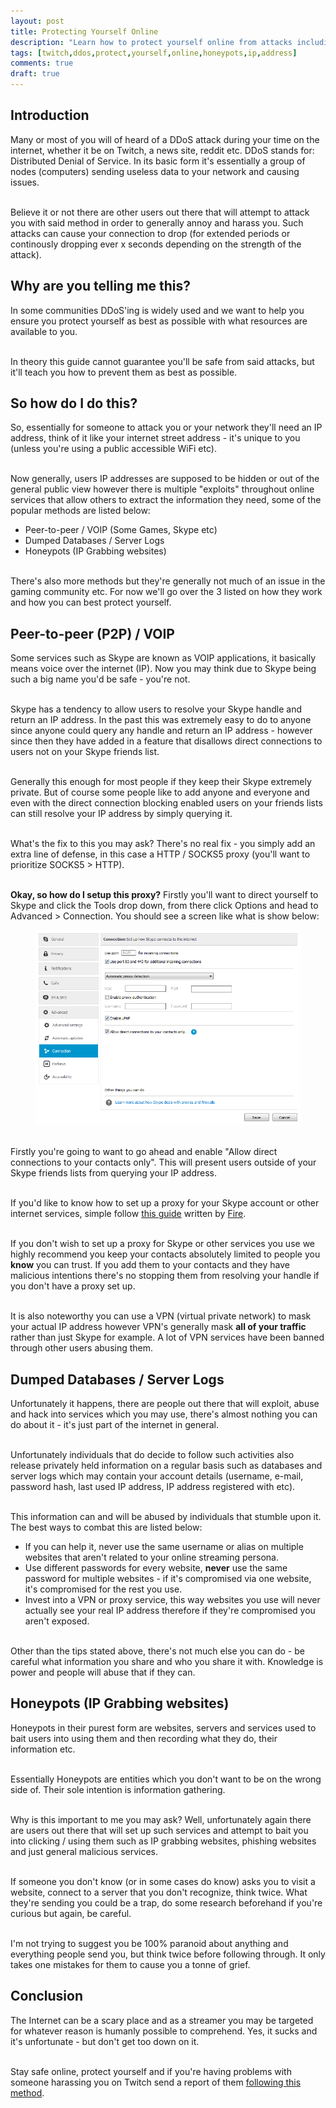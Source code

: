 ```yaml
---
layout: post
title: Protecting Yourself Online 
description: "Learn how to protect yourself online from attacks including DDoS and personnel attacks."
tags: [twitch,ddos,protect,yourself,online,honeypots,ip,address]
comments: true
draft: true
---
```


## Introduction
Many or most of you will of heard of a DDoS attack during your time on the internet, whether it be on Twitch, a news site, reddit etc. DDoS stands for: Distributed Denial of Service. In its basic form it's essentially a group of nodes (computers) sending useless data to your network and causing issues.

<br>Believe it or not there are other users out there that will attempt to attack you with said method in order to generally annoy and harass you. Such attacks can cause your connection to drop (for extended periods or continously dropping ever x seconds depending on the strength of the attack).

## Why are you telling me this?
In some communities DDoS'ing is widely used and we want to help you ensure you protect yourself as best as possible with what resources are available to you.

<br>In theory this guide cannot guarantee you'll be safe from said attacks, but it'll teach you how to prevent them as best as possible. 

## So how do I do this?
So, essentially for someone to attack you or your network they'll need an IP address, think of it like your internet street address - it's unique to you (unless you're using a public accessible WiFi etc).

<br>Now generally, users IP addresses are supposed to be hidden or out of the general public view however there is multiple "exploits" throughout online services that allow others to extract the information they need, some of the popular methods are listed below:

* Peer-to-peer / VOIP (Some Games, Skype etc)
* Dumped Databases / Server Logs
* Honeypots (IP Grabbing websites)

<br>There's also more methods but they're generally not much of an issue in the gaming community etc. For now we'll go over the 3 listed on how they work and how you can best protect yourself.

## Peer-to-peer (P2P) / VOIP
Some services such as Skype are known as VOIP applications, it basically means voice over the internet (IP). Now you may think due to Skype being such a big name you'd be safe - you're not.

<br>Skype has a tendency to allow users to resolve your Skype handle and return an IP address. In the past this was extremely easy to do to anyone since anyone could query any handle and return an IP address - however since then they have added in a feature that disallows direct connections to users not on your Skype friends list. 

<br>Generally this enough for most people if they keep their Skype extremely private. But of course some people like to add anyone and everyone and even with the direct connection blocking enabled users on your friends lists can still resolve your IP address by simply querying it. 

<br>What's the fix to this you may ask? There's no real fix - you simply add an extra line of defense, in this case a HTTP / SOCKS5 proxy (you'll want to prioritize SOCKS5 > HTTP).

<br>**Okay, so how do I setup this proxy?** Firstly you'll want to direct yourself to Skype and click the Tools drop down, from there click Options and head to Advanced > Connection. You should see a screen like what is show below:

<figure>
    <a href="/images/skype_connections.png"><img src="/images/skype_connections.png"></a>
</figure>

<br>Firstly you're going to want to go ahead and enable "Allow direct connections to your contacts only". This will present users outside of your Skype friends lists from querying your IP address.

<br>If you'd like to know how to set up  a proxy for your Skype account or other internet services, simple follow [this guide](http://imgur.com/a/NpFdW) written by [Fire](https://twitter.com/IncendiaryMedia).

<br>If you don't wish to set up a proxy for Skype or other services you use we highly recommend you keep your contacts absolutely limited to people you **know** you can trust. If you add them to your contacts and they have malicious intentions there's no stopping them from resolving your handle if you don't have a proxy set up.

<br>It is also noteworthy you can use a VPN (virtual private network) to mask your actual IP address however VPN's generally mask **all of your traffic** rather than just Skype for example. A lot of VPN services have been banned through other users abusing them.

## Dumped Databases / Server Logs
Unfortunately it happens, there are people out there that will exploit, abuse and hack into services which you may use, there's almost nothing you can do about it - it's just part of the internet in general.

<br>Unfortunately individuals that do decide to follow such activities also release privately held information on a regular basis such as databases and server logs which may contain your account details (username, e-mail, password hash, last used IP address, IP address registered with etc).

<br>This information can and will be abused by individuals that stumble upon it. The best ways to combat this are listed below:

* If you can help it, never use the same username or alias on multiple websites that aren't related to your online streaming persona.
* Use different passwords for every website, **never** use the same password for multiple websites - if it's compromised via one website, it's compromised for the rest you use.
* Invest into a VPN or proxy service, this way websites you use will never actually see your real IP address therefore if they're compromised you aren't exposed.

<br>Other than the tips stated above, there's not much else you can do - be careful what information you share and who you share it with. Knowledge is power and people will abuse that if they can.

## Honeypots (IP Grabbing websites)
Honeypots in their purest form are websites, servers and services used to bait users into using them and then recording what they do, their information etc.

<br>Essentially Honeypots are entities which you don't want to be on the wrong side of. Their sole intention is information gathering.

<br>Why is this important to me you may ask? Well, unfortunately again there are users out there that will set up such services and attempt to bait you into clicking / using them such as IP grabbing websites, phishing websites and just general malicious services.

<br>If someone you don't know (or in some cases do know) asks you to visit a website, connect to a server that you don't recognize, think twice. What they're sending you could be a trap, do some research beforehand if you're curious but again, be careful.

<br>I'm not trying to suggest you be 100% paranoid about anything and everything people send you, but think twice before following through. It only takes one mistakes for them to cause you a tonne of grief.

## Conclusion
The Internet can be a scary place and as a streamer you may be targeted for whatever reason is humanly possible to comprehend. Yes, it sucks and it's unfortunate - but don't get too down on it.

<br>Stay safe online, protect yourself and if you're having problems with someone harassing you on Twitch send a report of them [following this method](http://help.twitch.tv/customer/portal/articles/725568-how-to-file-a-report).